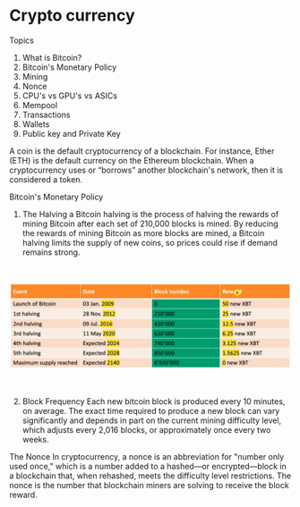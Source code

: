 # Crypto currency

Topics
1. What is Bitcoin?
2. Bitcoin's Monetary Policy
3. Mining
4. Nonce
5. CPU's vs GPU's vs ASICs
6. Mempool
7. Transactions
8. Wallets
9. Public key and Private Key

A coin is the default cryptocurrency of a blockchain. For instance, Ether (ETH) is the default currency on the Ethereum blockchain. When a cryptocurrency uses or “borrows” another blockchain's network, then it is considered a token.

Bitcoin's Monetary Policy

1. The Halving
a Bitcoin halving is the process of halving the rewards of mining Bitcoin after each set of 210,000 blocks is mined. By reducing the rewards of mining Bitcoin as more blocks are mined, a Bitcoin halving limits the supply of new coins, so prices could rise if demand remains strong.
<br/>  

![alt text](https://github.com/bluntbrain/blockchain-notes/blob/main/cryptocurrency/images/halving.jpg?raw=true)

<br/> 


2. Block Frequency
Each new bitcoin block is produced every 10 minutes, on average. The exact time required to produce a new block can vary significantly and depends in part on the current mining difficulty level, which adjusts every 2,016 blocks, or approximately once every two weeks.

The Nonce
In cryptocurrency, a nonce is an abbreviation for "number only used once," which is a number added to a hashed—or encrypted—block in a blockchain that, when rehashed, meets the difficulty level restrictions. The nonce is the number that blockchain miners are solving to receive the block reward.
